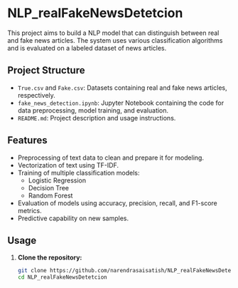 # NLP_realFakeNewsDetetcion

This project aims to build a NLP model that can distinguish between real and fake news articles. The system uses various classification algorithms and is evaluated on a labeled dataset of news articles.

## Project Structure

- `True.csv` and `Fake.csv`: Datasets containing real and fake news articles, respectively.
- `fake_news_detection.ipynb`: Jupyter Notebook containing the code for data preprocessing, model training, and evaluation.
- `README.md`: Project description and usage instructions.

## Features

- Preprocessing of text data to clean and prepare it for modeling.
- Vectorization of text using TF-IDF.
- Training of multiple classification models:
  - Logistic Regression
  - Decision Tree
  - Random Forest
- Evaluation of models using accuracy, precision, recall, and F1-score metrics.
- Predictive capability on new samples.

## Usage

1. **Clone the repository:**

   ```bash
   git clone https://github.com/narendrasaisatish/NLP_realFakeNewsDetetcion.git
   cd NLP_realFakeNewsDetetcion
